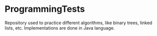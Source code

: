 # ProgrammingTests

Repository used to practice different algorithms, like binary trees, linked lists, etc. Implementations are done in Java language.
